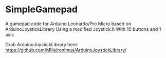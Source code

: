 # SimpleGamepad
A gamepad code for Arduino Leonardo/Pro Micro based on ArduinoJoystickLibrary
Using a modified Joystick.h
With 10 buttons and 1 axis

Grab ArduinoJoystickLibrary here: https://github.com/MHeironimus/ArduinoJoystickLibrary/
